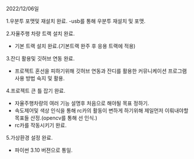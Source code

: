 2022/12/06일

1.우분투 포맷및 재설치 완료.
-usb를 통해 우분투 재설치 및 포맷.

2.자율주행 차량 트랙 설치 완료.
- 기본 트랙 설치 완료.(기본트랙 완주 후 응용 트랙에 적용)

3.잔디 활용및 깃허브 연동 완료.
- 프로젝트 혼선을 피하기위해 깃허브 연동과 잔디를 활용한 커뮤니케이션 프로그램 사용 방법 숙지 및 활용.

4.프로젝트 큰 틀 잡기 완료.
- 자율주행차량의 여러 기능 설명후 처음으로 해야될 목표 정하기.
- 속도제어및 색상 인식을 통해 rc카의 활동이 변하게 하기위해 제일먼저 이뤄내야할 목표들 산정.(opencv를 통해 선 인식.)
- rc카를 작동시키기 완료.


5.가상환경 설정 완료.
- 파이썬 3.10 버젼으로 통일.

